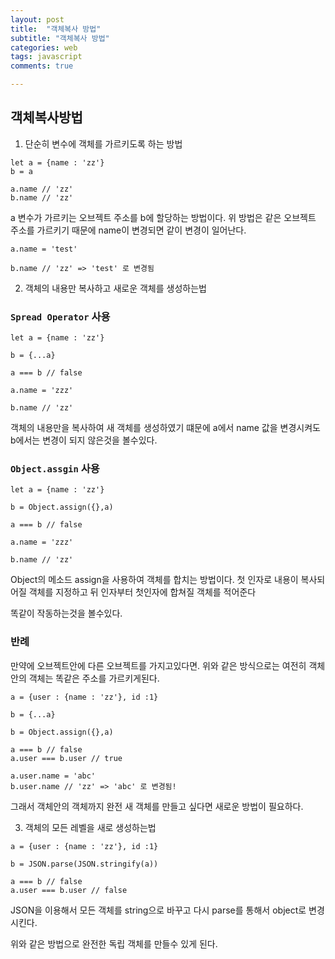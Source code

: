 ```yaml
---
layout: post
title:  "객체복사 방법"
subtitle: "객체복사 방법"
categories: web
tags: javascript
comments: true

---
```


## 객체복사방법

1. 단순히 변수에 객체를 가르키도록 하는 방법

```
let a = {name : 'zz'}
b = a

a.name // 'zz'
b.name // 'zz'
```

a 변수가 가르키는 오브젝트 주소를 b에 할당하는 방법이다. 위 방법은 같은 오브젝트 주소를 가르키기 때문에 name이 변경되면 같이 변경이 일어난다.

```
a.name = 'test'

b.name // 'zz' => 'test' 로 변경됨
```

2. 객체의 내용만 복사하고 새로운 객체를 생성하는법

### `Spread Operator` 사용

```
let a = {name : 'zz'}

b = {...a}

a === b // false

a.name = 'zzz'

b.name // 'zz'
```

객체의 내용만을 복사하여 새 객체를 생성하였기 떄문에 a에서 name 값을 변경시켜도 b에서는 변경이 되지 않은것을 볼수있다.

### `Object.assgin` 사용
```
let a = {name : 'zz'}

b = Object.assign({},a)

a === b // false

a.name = 'zzz'

b.name // 'zz'
```

Object의 메소드 assign을 사용하여 객체를 합치는 방법이다. 첫 인자로 내용이 복사되어질 객체를 지정하고 뒤 인자부터 첫인자에 합쳐질 객체를 적어준다

똑같이 작동하는것을 볼수있다.

### 반례

만약에 오브젝트안에 다른 오브젝트를 가지고있다면. 위와 같은 방식으로는 여전히 객체안의 객체는 똑같은 주소를 가르키게된다.

```
a = {user : {name : 'zz'}, id :1}

b = {...a}

b = Object.assign({},a)

a === b // false
a.user === b.user // true

a.user.name = 'abc'
b.user.name // 'zz' => 'abc' 로 변경됨!
```

그래서 객체안의 객체까지 완전 새 객체를 만들고 싶다면 새로운 방법이 필요하다.

3. 객체의 모든 레벨을 새로 생성하는법

```
a = {user : {name : 'zz'}, id :1}

b = JSON.parse(JSON.stringify(a))

a === b // false
a.user === b.user // false
```

JSON을 이용해서 모든 객체를 string으로 바꾸고 다시 parse를 통해서 object로 변경시킨다.

위와 같은 방법으로 완전한 독립 객체를 만들수 있게 된다.